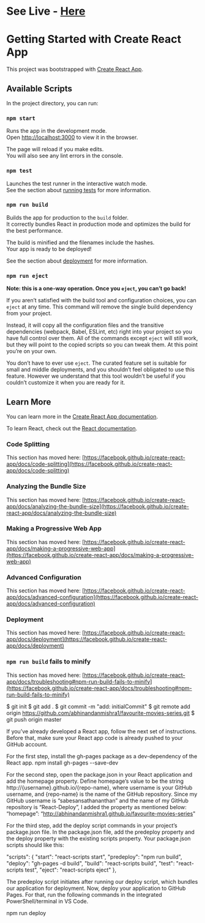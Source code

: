 # See Live - [Here](https://abhinandanmishra1.github.io/favourite-movies-series/)
# Getting Started with Create React App

This project was bootstrapped with [Create React App](https://github.com/facebook/create-react-app).

## Available Scripts

In the project directory, you can run:

### `npm start`

Runs the app in the development mode.\
Open [http://localhost:3000](http://localhost:3000) to view it in the browser.

The page will reload if you make edits.\
You will also see any lint errors in the console.

### `npm test`

Launches the test runner in the interactive watch mode.\
See the section about [running tests](https://facebook.github.io/create-react-app/docs/running-tests) for more information.

### `npm run build`

Builds the app for production to the `build` folder.\
It correctly bundles React in production mode and optimizes the build for the best performance.

The build is minified and the filenames include the hashes.\
Your app is ready to be deployed!

See the section about [deployment](https://facebook.github.io/create-react-app/docs/deployment) for more information.

### `npm run eject`

**Note: this is a one-way operation. Once you `eject`, you can’t go back!**

If you aren’t satisfied with the build tool and configuration choices, you can `eject` at any time. This command will remove the single build dependency from your project.

Instead, it will copy all the configuration files and the transitive dependencies (webpack, Babel, ESLint, etc) right into your project so you have full control over them. All of the commands except `eject` will still work, but they will point to the copied scripts so you can tweak them. At this point you’re on your own.

You don’t have to ever use `eject`. The curated feature set is suitable for small and middle deployments, and you shouldn’t feel obligated to use this feature. However we understand that this tool wouldn’t be useful if you couldn’t customize it when you are ready for it.

## Learn More

You can learn more in the [Create React App documentation](https://facebook.github.io/create-react-app/docs/getting-started).

To learn React, check out the [React documentation](https://reactjs.org/).

### Code Splitting

This section has moved here: [https://facebook.github.io/create-react-app/docs/code-splitting](https://facebook.github.io/create-react-app/docs/code-splitting)

### Analyzing the Bundle Size

This section has moved here: [https://facebook.github.io/create-react-app/docs/analyzing-the-bundle-size](https://facebook.github.io/create-react-app/docs/analyzing-the-bundle-size)

### Making a Progressive Web App

This section has moved here: [https://facebook.github.io/create-react-app/docs/making-a-progressive-web-app](https://facebook.github.io/create-react-app/docs/making-a-progressive-web-app)

### Advanced Configuration

This section has moved here: [https://facebook.github.io/create-react-app/docs/advanced-configuration](https://facebook.github.io/create-react-app/docs/advanced-configuration)

### Deployment

This section has moved here: [https://facebook.github.io/create-react-app/docs/deployment](https://facebook.github.io/create-react-app/docs/deployment)

### `npm run build` fails to minify

This section has moved here: [https://facebook.github.io/create-react-app/docs/troubleshooting#npm-run-build-fails-to-minify](https://facebook.github.io/create-react-app/docs/troubleshooting#npm-run-build-fails-to-minify)


$ git init
$ git add .
$ git commit -m "add: initialCommit"
$ git remote add origin https://github.com/abhinandanmishra1/favourite-movies-series.git
$ git push origin master

If you’ve already developed a React app, follow the next set of instructions. Before that, make sure your React app code is already pushed to your GitHub account.

For the first step, install the gh-pages package as a dev-dependency of the React app.
npm install gh-pages --save-dev

For the second step, open the package.json in your React application and add the homepage property.
Define homepage’s value to be the string http://{username}.github.io/{repo-name}, where username is your GitHub username, and {repo-name} is the name of the GitHub repository.
Since my GitHub username is “sabesansathananthan” and the name of my GitHub repository is “React-Deploy”, I added the property as mentioned below:
“homepage”: “http://abhinandanmishra1.github.io/favourite-movies-series"


For the third step, add the deploy script commands in your project’s package.json file.
In the package.json file, add the predeploy property and the deploy property with the existing scripts property. Your package.json scripts should like this:


"scripts": { 
 "start": "react-scripts start",
 "predeploy": "npm run build",
 "deploy": "gh-pages -d build",
 "build": "react-scripts build",
 "test": "react-scripts test",
 "eject": "react-scripts eject"
},


The predeploy script initiates after running our deploy script, which bundles our application for deployment.
Now, deploy your application to GitHub Pages. For that, run the following commands in the integrated PowerShell/terminal in VS Code.

npm run deploy
